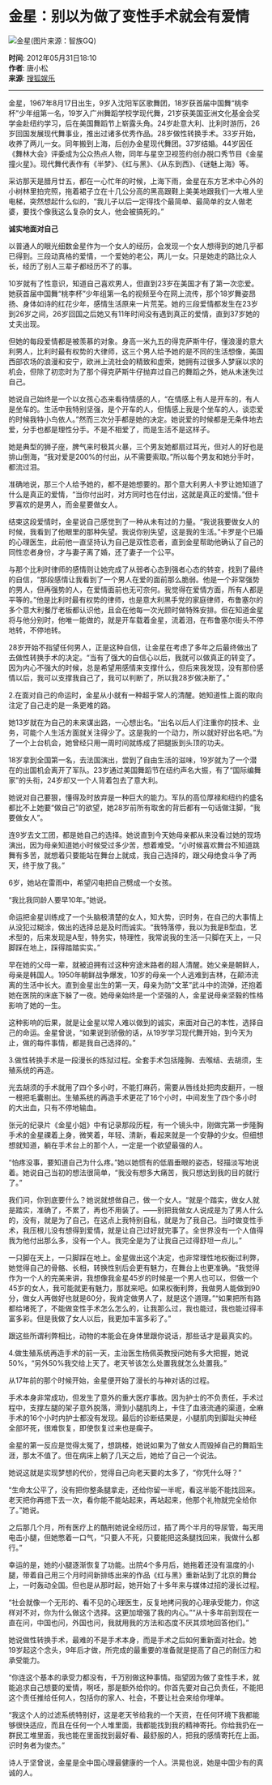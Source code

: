 # 金星：别以为做了变性手术就会有爱情

![金星(图片来源：智族GQ)](https://photocdn.sohu.com/20120531/Img344564296.jpg)

**时间**: 2012年05月31日18:10  
**作者**: 唐小松  
**来源**: [搜狐娱乐](https://yule.sohu.com/20120531/n344564294_1.shtml)  

---

金星，1967年8月17日出生，9岁入沈阳军区歌舞团，18岁获首届中国舞“桃李杯”少年组第一名，19岁入广州舞蹈学校学现代舞，21岁获美国亚洲文化基金会奖学金赴纽约学习，后在美国舞蹈节上崭露头角。24岁赴意大利、比利时游历，26岁回国发展现代舞事业，推出过诸多优秀作品。28岁做性转换手术。33岁开始，收养了两儿一女。同年搬到上海，后创办金星现代舞团。37岁结婚。44岁因任《舞林大会》评委成为公众热点人物，同年与星空卫视签约创办脱口秀节目《金星撞火星》。现代舞代表作有《半梦》、《红与黑》、《从东到西》、《谜魅上海》等。

采访那天是腊月廿五，都在一心忙年的时候，上海下雨，金星在东方艺术中心外的小树林里拍完照，拖着裙子立在十几公分高的黑高跟鞋上美美地跟我们一大堆人坐电梯，突然想起什么似的，“我儿子以后一定得找个最简单、最简单的女人做老婆，要找个像我这么复杂的女人，他会被搞死的。”

**诚实地面对自己**

以普通人的眼光细数金星作为一个女人的经历，会发现一个女人想得到的她几乎都已得到。三段动真格的爱情，一个爱她的老公，两儿一女。只是她走的路比众人长，经历了别人三辈子都经历不了的事。

10岁就有了性意识，知道自己喜欢男人，但直到23岁在美国才有了第一次恋爱。她获首届中国舞“桃李杯”少年组第一名的视频至今在网上流传，那个18岁舞姿昂扬、身体如诗的红花少年，感情生活原来一片荒芜。她的三段爱情都发生在23岁到26岁之间，26岁回国之后她又有11年时间没有遇到真正的爱情，直到37岁她的丈夫出现。

但她的每段爱情都是被羡慕的对象。身高一米九五的得克萨斯牛仔，懂浪漫的意大利男人，比利时最有权势的大律师，这三个男人给予她的是不同的生活想像，美国西部农场的浪漫和安宁，欧洲上流社会的精致和虚荣，她拥有过很多人梦寐以求的机会，但除了初恋时为了那个得克萨斯牛仔抛弃过自己的舞蹈之外，她从未迷失过自己。

她说自己始终是一个以女孩心态来看待情感的人，“在情感上有人是开车的，有人是坐车的。生活中我特别坚强，是个开车的人，但情感上我是个坐车的人，谈恋爱的时候我特小鸟依人。”然而三次分手都是她的决定。她说爱的时候都是无条件地去爱，分手也都是理性分手。不是不相爱了，而是生活不是这样子。

她是典型的狮子座，脾气来时极其火暴，三个男友她都扇过耳光，但对人的好也是排山倒海，“我对爱是200%的付出，从不需要索取。”所以每个男友和她分手时，都流过泪。

准确地说，那三个人给予她的，都不是她想要的。那个意大利男人卡罗让她知道了什么是真正的爱情，“当你付出时，对方同时也在付出，这就是真正的爱情。”但卡罗喜欢的是男人，而金星要做女人。

结束这段爱情时，金星说自己感觉到了一种从未有过的力量。“我说我要做女人的时候，我看到了他眼里的那种失望。我说你别失望，这是我的生活。”卡罗是个已婚的心理医生，此前他一直坚持认为自己是双性恋者，直到金星帮助他确认了自己的同性恋者身份，才与妻子离了婚，还了妻子一个公平。

与那个比利时律师的感情则让她完成了从弱者心态到强者心态的转变，找到了最终的自信，“那段感情让我看到了一个男人在爱的面前那么脆弱。他是一个非常强势的男人，但再强势的人，在爱情面前也无可奈何。我觉得在爱情方面，所有人都是平等的。”他是比利时最有权势的律师，也是意大利黑手党的家庭律师，布鲁塞尔的多个意大利餐厅老板都认识他，且会在他每一次光顾时做特殊安排。但在知道金星将与他分别时，他唯一能做的，就是开车载着金星，流着泪，在布鲁塞尔街头不停地转，不停地转。

28岁开始不指望任何男人，正是这种自信，让金星在考虑了多年之后最终做出了去做性转换手术的决定。“当有了强大的自信心以后，我就可以做真正的转变了。因为内心不强大的时候，总是希望用感情来支撑什么，但后来我发现，没有那份感情以后，我可以支撑我自己了，我可以判断了，所以我28岁做决断了。”

2.在面对自己的命运时，金星从小就有一种超乎常人的清醒。她知道性上面的取向注定了自己走的是一条更难的路。

她13岁就在为自己的未来谋出路，一心想出名。“出名以后人们注重你的技术、业务，可能个人生活方面就关注得少了。这是我的一个动力，所以就好好出名吧。”为了一个上台机会，她曾经只用一周时间就练成了把腿扳到头顶的功夫。

18岁拿到全国第一名，去法国演出，尝到了自由生活的滋味，19岁就为了一个潜在的出国机会离开了军队。23岁通过美国舞蹈节在纽约声名大振，有了“国际编舞家”的头衔，24岁却又一个人背着包去了意大利。

她说对自己要狠，懂得及时放弃是一种巨大的能力。军队的高位厚禄和纽约的盛名都比不上她要“做自己”的欲望，她28岁前所有取舍的背后都有一句话做注脚，“我要做女人”。

连9岁去文工团，都是她自己的选择。她说直到今天她母亲都从来没看过她的现场演出，因为母亲知道她小时候受过多少苦，想着难受。“小时候喜欢舞台不知道跳舞有多苦，就想着只要能站在舞台上就成，我自己选择的，跟父母绝食斗争了两天，终于放了我。”

6岁，她站在雷雨中，希望闪电把自己劈成一个女孩。

“我比我同龄人要早10年。”她说。

命运把金星训练成了一个头脑极清楚的女人，知大势，识时务，在自己的大事情上从没犯过糊涂，做出的选择总是及时而诚实。“我特落停，我以为我是B型血，艺术型的，后来发现是A型，特务实，特理性，我常说我的生活一只脚在天上，一只脚踩在地上，踩得踏踏实实。”

早在她的父母一辈，就被迫拥有过这种穷途末路者的超人清醒。她父亲是朝鲜人，母亲是韩国人。1950年朝鲜战争爆发，10岁的母亲一个人逃难到吉林，在颠沛流离的生活中长大。直到金星出生的第一天，母亲为防“文革”武斗中的流弹，还抱着她在医院的床底下躲了一夜。她母亲始终是一个坚强的人，金星说母亲坚毅的性格影响了她的一生。

这种影响的后果，就是让金星以常人难以做到的诚实，来面对自己的本性，选择自己的命运。金星曾说，“如果说到骄傲的话，从19岁学习现代舞开始，到今天为止，做的每件事情，都是我自己选择的。”

3.做性转换手术是一段漫长的炼狱过程。全套手术包括隆胸、去喉结、去胡须，生殖系统的再造。

光去胡须的手术就用了四个多小时，不能打麻药，需要从唇线处把肉皮翻开，一根一根把毛囊剔出。生殖系统的再造手术更花了16个小时，中间发生了四个多小时的大出血，只有不停地输血。

张元的纪录片《金星小姐》中有记录那段历程，有一个镜头中，刚做完第一步隆胸手术的金星祼着上身，微笑着，年轻、清新，看起来就是一个安静的少女。但细想想就知道，躺在手术台上的那个人，一定是一个欲望最强的人。

“怕疼没事，要知道自己为什么疼。”她以她惯有的低眉垂眼的姿态，轻描淡写地说着。她说自己当初的想法很简单，“我没有想多大痛苦，我只想达到我的目的就行了。”

我们问，你到底要什么？她说就想做自己，做一个女人。“就是个踏实，做女人就是踏实，准确了，不累了，再也不用装了。——别把我做女人说成是为了男人什么的，没有，就是为了自己，在这点上我特别自私，就是为了我自己。当时做变性手术，我压根儿没有想得到爱情，就是让自己过好就完事了。全世界没有一个人值得我为他付出那么多，没有一个人。我完全是为了让我自己过得舒坦一点儿。”

一只脚在天上，一只脚踩在地上。金星做出这个决定，也非常理性地权衡过利弊，她觉得自己的骨骼、长相，转换性别后会更有魅力，在舞台上也更准确。“我觉得作为一个人的完美来讲，我想像我金星45岁的时候是一个男人也可以，但做一个45岁的女人，我可能就更有魅力，那就来吧。如果权衡利弊，我做男人能做到90分，做女人再做好也就是60分，我肯定做男人了，就是这个道理。”“如果把所有路都给堵死了，不能做变性手术怎么怎么的，让我那么过，我也能过，我也能过得丰富多彩。但是我做了女人以后，我更加丰富多彩了。”

跟这些所谓利弊相比，动物的本能会在身体里跟你说话，那些话才是最真实的。

4.做生殖系统再造手术的前一天，主治医生杨佩英教授问她有多大把握，她说50%，“另外50%我交给上天了。老天爷该怎么处置我就怎么处置我。”

从17年前的那个时候开始，金星便开始了漫长的与神对话的过程。

手术本身非常成功，但发生了意外的重大医疗事故。因为护士的不负责任，手术过程中，支撑左腿的架子意外脱落，滑到小腿肌肉上，卡住了血液流通的渠道，全麻手术的16个小时内护士都没有发现。最后的诊断结果是，小腿肌肉到脚趾尖神经全部坏死，很难恢复，即使恢复过来也是瘸子。

金星的第一反应是觉得太冤了，想跳楼，她说如果为了做女人而毁掉自己的舞蹈生涯，那太不值了。但在病床上躺了几天之后，她给了自己一个说法。

她说这就是实现梦想的代价，觉得自己向老天要的太多了，“你凭什么呀？”

“生命太公平了，没有把你整条腿拿走，还给你留一半呢，看这半能不能找回来。老天把你再摁下去一次，看你能不能站起来，再站起来，他那个礼物就完全给你了。”她说。

之后那几个月，所有医疗上的酷刑她说全经历过，插了两个半月的导尿管，每天用电击小腿，但她憋着一口气，“只要人不死，只要能把这条腿找回来，我做什么都行。”

幸运的是，她的小腿逐渐恢复了功能。出院4个多月后，她拖着还没有温度的小腿，带着自己用三个月时间新排练出来的作品《红与黑》重新站到了北京的舞台上，一时轰动全国。但也是从那时起，她开始了十多年来与媒体过招的漫长过程。

“社会就像一个无形的、看不见的心理医生，反复地拷问我的心理承受能力，你这样对不对，你为什么做这个选择。这更加增强了我的内心。”“从十多年前到现在一直在问，中国也问，外国也问，我就用我的方法和态度不厌其烦地回答他们。”

她说做性转换手术，最难的不是手术本身，而是手术之后如何重新面对社会。她19岁起这个念头，9年后才做，所完成的最重要的准备就是提高了自己的耐压力和承受能力。

“你连这个基本的承受力都没有，千万别做这种事情。指望因为做了变性手术，就能追求自己想要的爱情，啊呸，那是额外给你的。你首先要对自己负责任，不能把这个责任推给任何人，包括你的家人、社会，不要让社会来给你埋单。

“我这个人的过滤系统特别好，这是老天爷给我的一个天资，在任何环境下我都能够很快适应，而且在任何一个人堆里面，我都能找到我的精神寄托。你给我扔在一群民工堆里面，我也能在里面找到最好看、最舒服的人，把我的感情寄托在上面。识时务者为俊杰。”

诗人于坚曾说，金星是全中国心理最健康的一个人。洪晃也说，她是中国少有的真诚的人。
<!-- tcd_original_link https://yule.sohu.com/20120531/n344564294.shtml -->
